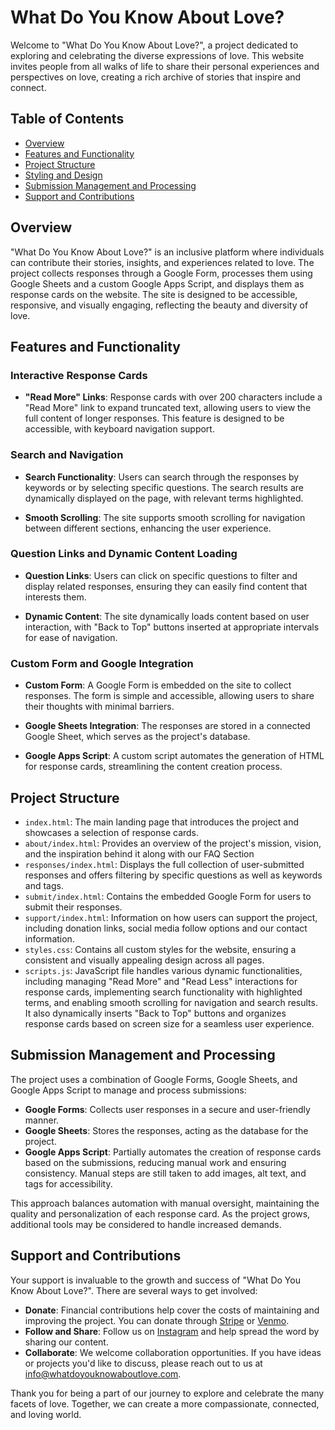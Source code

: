 # What Do You Know About Love?

Welcome to "What Do You Know About Love?", a project dedicated to exploring and celebrating the diverse expressions of love. This website invites people from all walks of life to share their personal experiences and perspectives on love, creating a rich archive of stories that inspire and connect.

## Table of Contents
- [Overview](#overview)
- [Features and Functionality](#features-and-functionality)
- [Project Structure](#project-structure)
- [Styling and Design](#styling-and-design)
- [Submission Management and Processing](#submission-management-and-processing)
- [Support and Contributions](#support-and-contributions)

## Overview

"What Do You Know About Love?" is an inclusive platform where individuals can contribute their stories, insights, and experiences related to love. The project collects responses through a Google Form, processes them using Google Sheets and a custom Google Apps Script, and displays them as response cards on the website. The site is designed to be accessible, responsive, and visually engaging, reflecting the beauty and diversity of love.

## Features and Functionality

### Interactive Response Cards
- **"Read More" Links**: Response cards with over 200 characters include a "Read More" link to expand truncated text, allowing users to view the full content of longer responses. This feature is designed to be accessible, with keyboard navigation support.
  
### Search and Navigation
- **Search Functionality**: Users can search through the responses by keywords or by selecting specific questions. The search results are dynamically displayed on the page, with relevant terms highlighted.

- **Smooth Scrolling**: The site supports smooth scrolling for navigation between different sections, enhancing the user experience.

### Question Links and Dynamic Content Loading
- **Question Links**: Users can click on specific questions to filter and display related responses, ensuring they can easily find content that interests them.

- **Dynamic Content**: The site dynamically loads content based on user interaction, with "Back to Top" buttons inserted at appropriate intervals for ease of navigation.

### Custom Form and Google Integration
- **Custom Form**: A Google Form is embedded on the site to collect responses. The form is simple and accessible, allowing users to share their thoughts with minimal barriers.

- **Google Sheets Integration**: The responses are stored in a connected Google Sheet, which serves as the project's database.

- **Google Apps Script**: A custom script automates the generation of HTML for response cards, streamlining the content creation process.

## Project Structure

- `index.html`: The main landing page that introduces the project and showcases a selection of response cards.
- `about/index.html`: Provides an overview of the project's mission, vision, and the inspiration behind it along with our FAQ Section
- `responses/index.html`: Displays the full collection of user-submitted responses and offers filtering by specific questions as well as keywords and tags.
- `submit/index.html`: Contains the embedded Google Form for users to submit their responses.
- `support/index.html`: Information on how users can support the project, including donation links, social media follow options and our contact information.
- `styles.css`: Contains all custom styles for the website, ensuring a consistent and visually appealing design across all pages. 
- `scripts.js`: JavaScript file handles various dynamic functionalities, including managing "Read More" and "Read Less" interactions for response cards, implementing search functionality with highlighted terms, and enabling smooth scrolling for navigation and search results. It also dynamically inserts "Back to Top" buttons and organizes response cards based on screen size for a seamless user experience.

## Submission Management and Processing

The project uses a combination of Google Forms, Google Sheets, and Google Apps Script to manage and process submissions:

- **Google Forms**: Collects user responses in a secure and user-friendly manner.
- **Google Sheets**: Stores the responses, acting as the database for the project.
- **Google Apps Script**: Partially automates the creation of response cards based on the submissions, reducing manual work and ensuring consistency. Manual steps are still taken to add images, alt text, and tags for accessibility.

This approach balances automation with manual oversight, maintaining the quality and personalization of each response card. As the project grows, additional tools may be considered to handle increased demands.

## Support and Contributions

Your support is invaluable to the growth and success of "What Do You Know About Love?". There are several ways to get involved:

- **Donate**: Financial contributions help cover the costs of maintaining and improving the project. You can donate through [Stripe](https://donate.stripe.com/bIY2aCc186hG1xe5kk) or [Venmo](https://venmo.com/whatdoyouknowaboutlove).
- **Follow and Share**: Follow us on [Instagram](https://instagram.com/whatdoyouknowaboutlove) and help spread the word by sharing our content.
- **Collaborate**: We welcome collaboration opportunities. If you have ideas or projects you'd like to discuss, please reach out to us at [info@whatdoyouknowaboutlove.com](mailto:info@whatdoyouknowaboutlove.com).

Thank you for being a part of our journey to explore and celebrate the many facets of love. Together, we can create a more compassionate, connected, and loving world.
